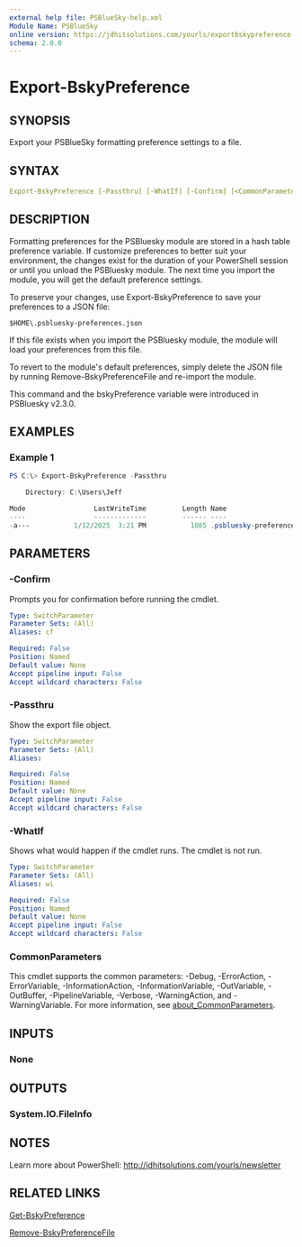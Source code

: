 ```yaml
---
external help file: PSBlueSky-help.xml
Module Name: PSBlueSky
online version: https://jdhitsolutions.com/yourls/exportbskypreference
schema: 2.0.0
---
```


# Export-BskyPreference

## SYNOPSIS

Export your PSBlueSky formatting preference settings to a file.

## SYNTAX

```yaml
Export-BskyPreference [-Passthru] [-WhatIf] [-Confirm] [<CommonParameters>]
```

## DESCRIPTION

Formatting preferences for the PSBluesky module are stored in a hash table preference variable. If customize preferences to better suit your environment, the changes exist for the duration of your PowerShell session or until you unload the PSBluesky module. The next time you import the module, you will get the default preference settings.

To preserve your changes, use Export-BskyPreference to save your preferences to a JSON file:

    $HOME\.psbluesky-preferences.json

If this file exists when you import the PSBluesky module, the module will load your preferences from this file.

To revert to the module's default preferences, simply delete the JSON file by running Remove-BskyPreferenceFile and re-import the module.

This command and the bskyPreference variable were introduced in PSBluesky v2.3.0.

## EXAMPLES

### Example 1

```powershell
PS C:\> Export-BskyPreference -Passthru

    Directory: C:\Users\Jeff

Mode                 LastWriteTime         Length Name
----                 -------------         ------ ----
-a---           1/12/2025  3:21 PM           1085 .psbluesky-preferences.json
```

## PARAMETERS

### -Confirm

Prompts you for confirmation before running the cmdlet.

```yaml
Type: SwitchParameter
Parameter Sets: (All)
Aliases: cf

Required: False
Position: Named
Default value: None
Accept pipeline input: False
Accept wildcard characters: False
```

### -Passthru

Show the export file object.

```yaml
Type: SwitchParameter
Parameter Sets: (All)
Aliases:

Required: False
Position: Named
Default value: None
Accept pipeline input: False
Accept wildcard characters: False
```

### -WhatIf

Shows what would happen if the cmdlet runs.
The cmdlet is not run.

```yaml
Type: SwitchParameter
Parameter Sets: (All)
Aliases: wi

Required: False
Position: Named
Default value: None
Accept pipeline input: False
Accept wildcard characters: False
```

### CommonParameters

This cmdlet supports the common parameters: -Debug, -ErrorAction, -ErrorVariable, -InformationAction, -InformationVariable, -OutVariable, -OutBuffer, -PipelineVariable, -Verbose, -WarningAction, and -WarningVariable. For more information, see [about_CommonParameters](http://go.microsoft.com/fwlink/?LinkID=113216).

## INPUTS

### None

## OUTPUTS

### System.IO.FileInfo

## NOTES

Learn more about PowerShell: http://jdhitsolutions.com/yourls/newsletter

## RELATED LINKS

[Get-BskyPreference](Get-BskyPreference.md)

[Remove-BskyPreferenceFile](Remove-BskyPreferenceFile.md)

